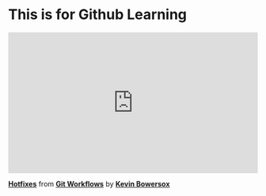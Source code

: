 <h1>This is for Github Learning</h1>
<div style="position:relative;height:0;padding-bottom:56.25%"><iframe width="640" height="360" src="https://www.linkedin.com/learning/embed/git-workflows/hotfixes?autoplay=false&claim=AQGF5LF8ekcNHQAAAYhr8MjHhoxaYRG88HvIAgyc1EYb2-Nyi1dmxNA2EVhuN-6LUlS3hkfo_WKY1oOokti6FoSfiPPZAHKM9LyGr3tI3a3CoWMJRJhWP3nLzvb8I_CikTZQarPbeC0lQwpuocWJzThYH54M3vuXmynaqD-ZRmg1EWoN_cDl2Z0bdsiy2lNL-N566oh3Rxn76JadOVKpvPbeb9l9BYaEMHpRrcLCD74Hp3vu5H7ymRZNNM_xjM62yqkmkSf8KOu91y-YewP19VbaW2w-0AGlPWVrvkqNf8hEDv5f8MON5t9pu8t3FEsgEeDutCVQ3FzVGVCcSHVdB5K6DZJ4SDxkVDsocFyj7Roox--Mivneb99q6rQpD_sgTJbW2xrQt0JHMY3oilS7e8kuLvcT4vNKI5dO7tvykILe8l-g14OsRYisvy8NaNfO-azhZlRjrKYPrGuVMp34UvpfJRAKcSoM90lgCzWHBUI00eG-AiTh1IC3JMLc_DKZNUNSwldL_JNTjn7fDx1Ja8gM4D_UUpTJPM_mbfIAE-pSFlOJxNlFIGvE4Q6U5XR-Y9EWnZi4w9hrlay5QygtcbYelK0bWUqsS78oaDy0MQfjqy3ecXchipvZ8Qa1vujT-wkvLDjre4zMcoAL6jmfEC-jNlZIUZZzLd5Czy73aV-BIA6ezDT7qtW7x4u04rKPylbictK0iPqVOMmj62TLdNiq-H3UFVsRKGz72AkkU0-khsDzXjCnif0lb-v6SrRf5SAMhGGRDjhSo9pGKDEsYJ2iqkGMwZ8rt65IA_21sD2KNA3ZEQK3XNjQFCiolPVj8a0YGKWqMg4J4C-pMJbwbwTVpn9mmi4NC9lSgz-Z_IqlbM9gB2pnUSJXxztsQutppLQJzIpwepdXwo3OKmr2zlY8hWMawk_nBFLiLs6-jYufeKiiNtduWz5irsDTHqOnqkpgXhDEiNcWxoCUC5VYFZaWUWxET2DzdA5fp_r82QNm8HIuZ0WN68Od3k6pV0zPIr2pRHUAZbLjX7VmhOnyWbkjIaAEUc7LonZgTW_Tltr4iBTOqfvx8P8O6p3sXgo3ctru-awApkqQp-JWKE7N7UQdnm1OwyJqrs7beEYOpJLpupL3pcLFsoOB-jkTd9UTG7HokweNgo0aKrMaIZPVUOV7EnVM7fJOIuy2Vwh3joWPKnpL44MaHDFm10etLSOD7YAsXXvOICrNMQwlhhPWlxsvInQ&lipi=urn%3Ali%3Apage%3Ad_learning_content%3BCDdJkzy%2FQjWe83fWKBgwxQ%3D%3D&licu" mozallowfullscreen="true" webkitallowfullscreen="true" allowfullscreen="true" frameborder="0" style="position:absolute;width:100%;height:100%;left:0"></iframe></div><p><strong><a href="https://www.linkedin.com/learning/git-workflows/hotfixes?trk=embed_lil">Hotfixes</a></strong> from <strong><a href="https://www.linkedin.com/learning/git-workflows?trk=embed_lil">Git Workflows</a></strong> by <strong><a href="https://www.linkedin.com/learning/instructors/kevin-bowersox?trk=embed_lil">Kevin Bowersox</a></strong></p>

